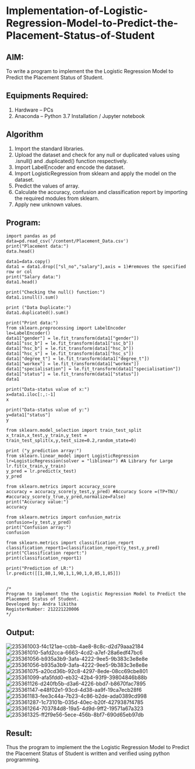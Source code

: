 # Implementation-of-Logistic-Regression-Model-to-Predict-the-Placement-Status-of-Student

## AIM:
To write a program to implement the the Logistic Regression Model to Predict the Placement Status of Student.

## Equipments Required:
1. Hardware – PCs
2. Anaconda – Python 3.7 Installation / Jupyter notebook

## Algorithm
1. Import the standard libraries.
2. Upload the dataset and check for any null or duplicated values using .isnull() and .duplicated() function respectively.
3. Import LabelEncoder and encode the dataset.
4. Import LogisticRegression from sklearn and apply the model on the dataset.
5. Predict the values of array.
6. Calculate the accuracy, confusion and classification report by importing the required modules from sklearn.
7. Apply new unknown values.


## Program:
```
import pandas as pd
data=pd.read_csv('/content/Placement_Data.csv')
print("Placement data:")
data.head()

data1=data.copy()
data1 = data1.drop(["sl_no","salary"],axis = 1)#removes the specified row or col
print("Salary data:")
data1.head()

print("Checking the null() function:")
data1.isnull().sum()

print ("Data Duplicate:")
data1.duplicated().sum()

print("Print data:")
from sklearn.preprocessing import LabelEncoder
le=LabelEncoder()
data1["gender"] = le.fit_transform(data1["gender"])
data1["ssc_b"] = le.fit_transform(data1["ssc_b"])
data1["hsc_b"] = le.fit_transform(data1["hsc_b"])
data1["hsc_s"] = le.fit_transform(data1["hsc_s"])
data1["degree_t"] = le.fit_transform(data1["degree_t"])
data1["workex"] = le.fit_transform(data1["workex"])
data1["specialisation"] = le.fit_transform(data1["specialisation"])
data1["status"] = le.fit_transform(data1["status"])
data1

print("Data-status value of x:")
x=data1.iloc[:,:-1]
x

print("Data-status value of y:")
y=data1["status"]
y

from sklearn.model_selection import train_test_split
x_train,x_test,y_train,y_test = train_test_split(x,y,test_size=0.2,random_state=0)

print ("y_prediction array:")
from sklearn.linear_model import LogisticRegression
lr=LogisticRegression(solver = "liblinear") #A Library for Large
lr.fit(x_train,y_train)
y_pred = lr.predict(x_test)
y_pred

from sklearn.metrics import accuracy_score
accuracy = accuracy_score(y_test,y_pred) #Accuracy Score =(TP+TN)/
#accuracy_score(y_true,y_pred,normalize=False)
print("Accuracy value:")
accuracy

from sklearn.metrics import confusion_matrix 
confusion=(y_test,y_pred) 
print("Confusion array:")
confusion

from sklearn.metrics import classification_report 
classification_report1=classification_report(y_test,y_pred) 
print("Classification report:")
print(classification_report1)

print("Prediction of LR:")
lr.predict([[1,80,1,90,1,1,90,1,0,85,1,85]])


/*
Program to implement the the Logistic Regression Model to Predict the Placement Status of Student.
Developed by: Andra likitha
RegisterNumber: 212221220006 
*/
```

## Output:
![235361003-f4c121ae-ccbb-4ae8-8c8c-d2d79aaa2184](https://user-images.githubusercontent.com/131592130/236860771-3eb640e4-f6ca-47e8-8530-3adda6a7377b.png)
![235361010-5afd2cca-6663-4cd2-a7ef-28a6edf47bc6](https://user-images.githubusercontent.com/131592130/236860869-a861e800-946b-4596-9081-7e5c859d76ce.png)
![235361056-b935a3b9-3afa-4222-9ee5-9b383c3e8e8e](https://user-images.githubusercontent.com/131592130/236861035-da7d16f7-c2a2-4928-87be-9bbb82adecb5.png)
![235361056-b935a3b9-3afa-4222-9ee5-9b383c3e8e8e](https://user-images.githubusercontent.com/131592130/236861203-de838b4c-ff94-4eba-841d-9079f999f132.png)
![235361075-a20cd36b-92c8-4297-8ede-08cc69cbe801](https://user-images.githubusercontent.com/131592130/236861878-9bfecdb3-ca0a-46f0-b3c5-340b49381ce8.png)
![235361099-afa5fdd0-eb32-42b4-93f9-39804846b88b](https://user-images.githubusercontent.com/131592130/236862092-e699c0a1-0d1d-4e6b-8c59-ae00a9a28380.png)
![235361126-d240fb5b-d3a6-4226-bbd7-b8670fac7895](https://user-images.githubusercontent.com/131592130/236862309-b17a45e0-370b-4ceb-a775-26a5f6249f0b.png)
![235361147-e48f02e1-93cd-4d38-aa9f-19ca7ecb28f6](https://user-images.githubusercontent.com/131592130/236862425-be2d155a-61a3-4317-9fb9-95edd99489b2.png)
![235361183-fee3c44a-7b23-4c86-b2de-ada0389cd998](https://user-images.githubusercontent.com/131592130/236862924-a982614a-659b-4457-a14a-a1f5e29bca90.png)
![235361287-1c73101b-035d-40ec-b20f-4279387f4785](https://user-images.githubusercontent.com/131592130/236863082-a68dc82c-55a5-4e81-a96d-02ed91862a85.png)
![235361264-703784d8-19a5-4d9d-9ff2-19571a67a323](https://user-images.githubusercontent.com/131592130/236863220-892ceca8-8698-4def-b8ea-50ce16cf11f8.png)
![235361325-ff2f9e56-5ece-456b-8bf7-690d65eb97db](https://user-images.githubusercontent.com/131592130/236863308-a9628186-4ff0-407a-9ced-d89e12a7c206.png)

## Result:
Thus the program to implement the the Logistic Regression Model to Predict the Placement Status of Student is written and verified using python programming.
